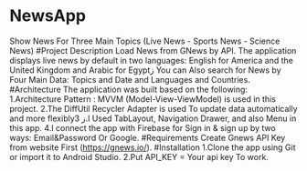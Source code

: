 # NewsApp
Show News For Three Main Topics (Live News - Sports News - Science News)
#Project Description
Load News from GNews by API.
The application displays live news by default in two languages: English for America and the United Kingdom and Arabic for Egyptز 
You can Also search for News by Four Main Data: Topics and Date and Languages and Countries.
#Architecture
The application was built based on the following: 
1.Architecture Pattern : MVVM (Model-View-ViewModel)  is used in this project.
2.The DiffUtil Recycler Adapter is used To update data automatically and more flexiblyز
3.I Used TabLayout, Navigation Drawer, and also Menu in this app.
4.I connect the app with Firebase for Sign in & sign up by two ways: Email&Password Or Google.
#Requirements
Create Gnews API Key from website First (https://gnews.io/).
#Installation
1.Clone the app using Git or import it to Android Studio.
2.Put API_KEY = Your api key To work.
